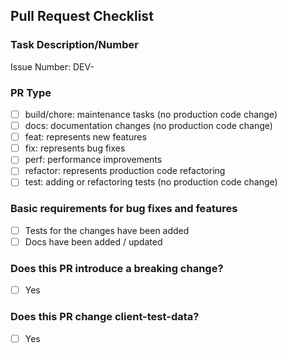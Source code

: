 <!-- Important! Please follow the guidelines for naming Pull Requests: https://docs.dasch.swiss/latest/developers/contribution/ -->

## Pull Request Checklist

### Task Description/Number

<!-- Please add either the issue number or, in case of unscheduled work, a short description of the task at hand -->

Issue Number: DEV-

### PR Type

- [ ] build/chore: maintenance tasks (no production code change)
- [ ] docs: documentation changes (no production code change)
- [ ] feat: represents new features
- [ ] fix: represents bug fixes
- [ ] perf: performance improvements
- [ ] refactor: represents production code refactoring
- [ ] test: adding or refactoring tests (no production code change)

### Basic requirements for bug fixes and features

- [ ] Tests for the changes have been added
- [ ] Docs have been added / updated

### Does this PR introduce a breaking change?

<!-- If this PR contains a breaking change, please describe the impact and migration path for existing applications below. -->

- [ ] Yes

### Does this PR change client-test-data?

- [ ] Yes
